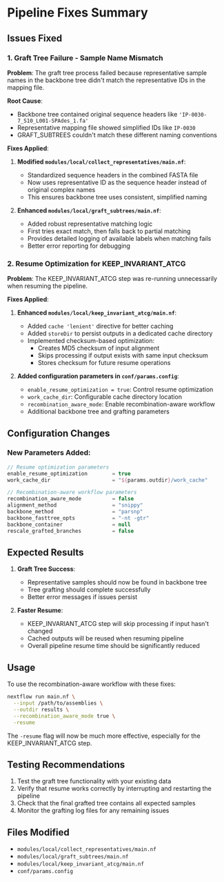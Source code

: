 # Pipeline Fixes Summary

## Issues Fixed

### 1. Graft Tree Failure - Sample Name Mismatch

**Problem**: The graft tree process failed because representative sample names in the backbone tree didn't match the representative IDs in the mapping file.

**Root Cause**: 
- Backbone tree contained original sequence headers like `'IP-0030-7_S10_L001-SPAdes_1.fa'`
- Representative mapping file showed simplified IDs like `IP-0030`
- GRAFT_SUBTREES couldn't match these different naming conventions

**Fixes Applied**:

1. **Modified `modules/local/collect_representatives/main.nf`**:
   - Standardized sequence headers in the combined FASTA file
   - Now uses representative ID as the sequence header instead of original complex names
   - This ensures backbone tree uses consistent, simplified naming

2. **Enhanced `modules/local/graft_subtrees/main.nf`**:
   - Added robust representative matching logic
   - First tries exact match, then falls back to partial matching
   - Provides detailed logging of available labels when matching fails
   - Better error reporting for debugging

### 2. Resume Optimization for KEEP_INVARIANT_ATCG

**Problem**: The KEEP_INVARIANT_ATCG step was re-running unnecessarily when resuming the pipeline.

**Fixes Applied**:

1. **Enhanced `modules/local/keep_invariant_atcg/main.nf`**:
   - Added `cache 'lenient'` directive for better caching
   - Added `storeDir` to persist outputs in a dedicated cache directory
   - Implemented checksum-based optimization:
     - Creates MD5 checksum of input alignment
     - Skips processing if output exists with same input checksum
     - Stores checksum for future resume operations

2. **Added configuration parameters in `conf/params.config`**:
   - `enable_resume_optimization = true`: Control resume optimization
   - `work_cache_dir`: Configurable cache directory location
   - `recombination_aware_mode`: Enable recombination-aware workflow
   - Additional backbone tree and grafting parameters

## Configuration Changes

### New Parameters Added:

```groovy
// Resume optimization parameters
enable_resume_optimization        = true
work_cache_dir                    = "${params.outdir}/work_cache"

// Recombination-aware workflow parameters
recombination_aware_mode          = false
alignment_method                  = "snippy"
backbone_method                   = "parsnp"
backbone_fasttree_opts            = "-nt -gtr"
backbone_container                = null
rescale_grafted_branches          = false
```

## Expected Results

1. **Graft Tree Success**: 
   - Representative samples should now be found in backbone tree
   - Tree grafting should complete successfully
   - Better error messages if issues persist

2. **Faster Resume**:
   - KEEP_INVARIANT_ATCG step will skip processing if input hasn't changed
   - Cached outputs will be reused when resuming pipeline
   - Overall pipeline resume time should be significantly reduced

## Usage

To use the recombination-aware workflow with these fixes:

```bash
nextflow run main.nf \
  --input /path/to/assemblies \
  --outdir results \
  --recombination_aware_mode true \
  -resume
```

The `-resume` flag will now be much more effective, especially for the KEEP_INVARIANT_ATCG step.

## Testing Recommendations

1. Test the graft tree functionality with your existing data
2. Verify that resume works correctly by interrupting and restarting the pipeline
3. Check that the final grafted tree contains all expected samples
4. Monitor the grafting log files for any remaining issues

## Files Modified

- `modules/local/collect_representatives/main.nf`
- `modules/local/graft_subtrees/main.nf`
- `modules/local/keep_invariant_atcg/main.nf`
- `conf/params.config`